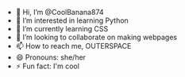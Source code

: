 - 👋 Hi, I’m @CoolBanana874
- 👀 I’m interested in learning Python
- 🌱 I’m currently learning CSS
- 💞️ I’m looking to collaborate on making webpages
- 📫 How to reach me, OUTERSPACE
- 😄 Pronouns: she/her
- ⚡ Fun fact: I'm cool

<!---
CoolBanana874/CoolBanana874 is a ✨ special ✨ repository because its `README.md` (this file) appears on your GitHub profile.
You can click the Preview link to take a look at your changes.
--->
